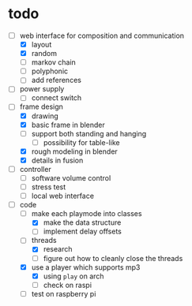 # todo

- [ ] web interface for composition and communication
  - [x] layout
  - [x] random
  - [ ] markov chain
  - [ ] polyphonic
  - [ ] add references
- [ ] power supply
  - [ ] connect switch
- [ ] frame design
  - [x] drawing
  - [x] basic frame in blender
  - [ ] support both standing and hanging
    - [ ] possibility for table-like
  - [x] rough modeling in blender
  - [x] details in fusion
- [ ] controller
  - [ ] software volume control
  - [ ] stress test
  - [ ] local web interface
- [ ] code
  - [ ] make each playmode into classes
    - [x] make the data structure
    - [ ] implement delay offsets
  - [ ] threads
    - [x] research
    - [ ] figure out how to cleanly close the threads
  - [x] use a player which supports mp3
    - [x] using `play` on arch
    - [ ] check on raspi
  - [ ] test on raspberry pi
